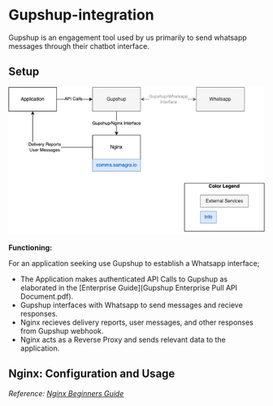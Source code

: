 # Gupshup-integration
Gupshup is an engagement tool used by us primarily to send whatsapp messages through their chatbot interface.

## Setup

![High Level Setup Diagram](diagrams/Gupshup__Nginx.drawio.png)

**Functioning:**   

For an application seeking use Gupshup to establish a Whatsapp interface;

- The Application makes authenticated API Calls to Gupshup as elaborated in the [Enterprise Guide](Gupshup Enterprise Pull API Document.pdf).
- Gupshup interfaces with Whatsapp to send messages and recieve responses.
- Nginx recieves delivery reports, user messages, and other responses from Gupshup webhook.
- Nginx acts as a Reverse Proxy and sends relevant data to the application.

## Nginx: Configuration and Usage

*Reference: [Nginx Beginners Guide](https://nginx.org/en/docs/beginners_guide.html)*

